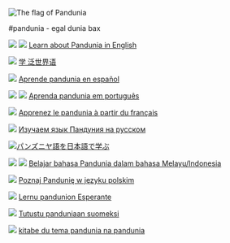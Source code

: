 
![](http://www.pandunia.info/bander/bander.png "The flag of Pandunia")

#pandunia - egal dunia bax

![](http://pandunia.info/bander/gb.png) ![](http://pandunia.info/bander/us.png) [Learn about Pandunia in English](engli/index.md)

![](http://pandunia.info/bander/cn.png) [学 泛世界语](zhongwen/index.md)

![](http://pandunia.info/bander/es.png) [Aprende pandunia en español](espani/index.md)

![](http://pandunia.info/bander/br.png) ![](http://pandunia.info/bander/pt.png) [Aprenda pandunia em português](portugal/index.md)

![](http://pandunia.info/bander/fr.png) [Apprenez le pandunia à partir du français](frans/index.md)

![](http://pandunia.info/bander/ru.png) [Изучаем язык Пандуния на русском](rusi/index.md)

![](http://pandunia.info/bander/jp.png)[パンズニヤ語を日本語で学ぶ](nipon/index.md)

![](http://pandunia.info/bander/id.png) ![](http://pandunia.info/bander/my.png) [Belajar bahasa Pandunia dalam bahasa Melayu/Indonesia](malayu/index.md)

![](http://pandunia.info/bander/pl.png) [Poznaj Pandunię w języku polskim](polski/index.md)

![](http://pandunia.info/bander/eo.png) [Lernu pandunion Esperante](esperanto/index.md)

![](http://pandunia.info/bander/fi.png) [Tutustu panduniaan suomeksi](suomi/index.md)

![](http://pandunia.info/bander/qpn.png) [kitabe du tema pandunia na pandunia](pandunia/index.md)

